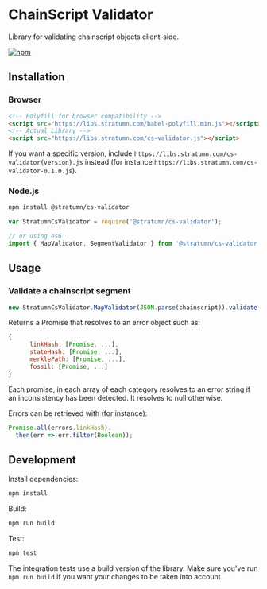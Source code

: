 # ChainScript Validator

Library for validating chainscript objects client-side.

[![npm](https://img.shields.io/npm/v/@stratumn/cs-validator.svg)](https://www.npmjs.com/package/@stratumn/cs-validator)

## Installation

### Browser

```html
<!-- Polyfill for browser compatibility -->
<script src="https://libs.stratumn.com/babel-polyfill.min.js"></script>
<!-- Actual Library -->
<script src="https://libs.stratumn.com/cs-validator.js"></script>
```

If you want a specific version, include `https://libs.stratumn.com/cs-validator{version}.js` instead (for instance `https://libs.stratumn.com/cs-validator-0.1.0.js`).

### Node.js

```bash
npm install @stratumn/cs-validator
```

```javascript
var StratumnCsValidator = require('@stratumn/cs-validator');

// or using es6
import { MapValidator, SegmentValidator } from '@stratumn/cs-validator';
```

## Usage

### Validate a chainscript segment

```javascript
new StratumnCsValidator.MapValidator(JSON.parse(chainscript)).validate()
```

Returns a Promise that resolves to an error object such as:

```javascript
{
      linkHash: [Promise, ...],
      stateHash: [Promise, ...],
      merklePath: [Promise, ...],
      fossil: [Promise, ...]
}
```

Each promise, in each array of each category resolves to an error string if an inconsistency has been detected. It resolves to null otherwise.

Errors can be retrieved with (for instance):

```javascript
Promise.all(errors.linkHash).
  then(err => err.filter(Boolean));
```

## Development

Install dependencies:

```bash
npm install
```

Build:

```bash
npm run build
```

Test:

```bash
npm test
```

The integration tests use a build version of the library. Make sure you've run `npm run build` if you want your changes to be taken into account.
